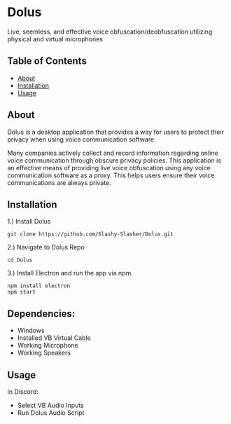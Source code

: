 # Dolus

Live, seemless, and effective voice obfuscation/deobfuscation utilizing physical and virtual microphones

## Table of Contents

- [About](#about)
- [Installation](#installation)
- [Usage](#usage)

## About

Dolus is a desktop application that provides a way for users to protect their privacy when using voice communication software. 

Many companies actively collect and record information regarding online voice communication through obscure privacy policies. This application is an effective means of providing live voice obfuscation using any voice communication software as a proxy. This helps users ensure their voice communications are always private.

## Installation
  1.) Install Dolus
  ```console
  git clone https://github.com/Slashy-Slasher/Dolus.git
  ```

  2.) Navigate to Dolus Repo
  ```console
  cd Dolus
  ```

  3.) Install Electron and run the app via npm.
  ```console
  npm install electron
  npm start
  ```

## Dependencies:
  - Windows
  - Installed VB Virtual Cable
  - Working Microphone
  - Working Speakers

## Usage

In Discord:
  - Select VB Audio Inputs
  - Run Dolus Audio Script
